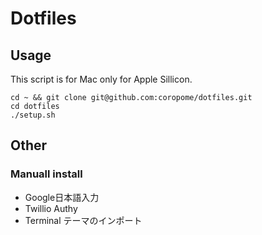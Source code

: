 # Dotfiles

## Usage

This script is for Mac only for Apple Sillicon.

```
cd ~ && git clone git@github.com:coropome/dotfiles.git
cd dotfiles
./setup.sh
```

## Other

### Manuall install

- Google日本語入力
- Twillio Authy
- Terminal テーマのインポート